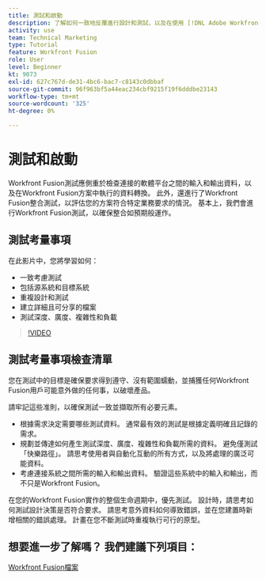 ```yaml
---
title: 測試和啟動
description: 了解如何一致地反覆進行設計和測試，以及在使用 [!DNL Adobe Workfront Fusion].
activity: use
team: Technical Marketing
type: Tutorial
feature: Workfront Fusion
role: User
level: Beginner
kt: 9073
exl-id: 627c767d-de31-4bc6-bac7-c8143c0dbbaf
source-git-commit: 96f963bf5a44eac234cbf9215f19f6dddbe23143
workflow-type: tm+mt
source-wordcount: '325'
ht-degree: 0%

---
```


# 測試和啟動

Workfront Fusion測試應側重於檢查連接的軟體平台之間的輸入和輸出資料，以及在Workfront Fusion方案中執行的資料轉換。 此外，還進行了Workfront Fusion整合測試，以評估您的方案符合特定業務要求的情況。 基本上，我們會進行Workfront Fusion測試，以確保整合如預期般運作。

## 測試考量事項

在此影片中，您將學習如何：

* 一致考慮測試
* 包括源系統和目標系統
* 重複設計和測試
* 建立詳細且可分享的檔案
* 測試深度、廣度、複雜性和負載

>[!VIDEO](https://video.tv.adobe.com/v/335315/?quality=12)

## 測試考量事項檢查清單

您在測試中的目標是確保要求得到遵守、沒有範圍蠕動，並捕獲任何Workfront Fusion用戶可能意外做的任何事，以破壞產品。

請牢記這些准則，以確保測試一致並擷取所有必要元素。

* 根據需求決定需要哪些測試資料。 通常最有效的測試是根據定義明確且記錄的需求。
* 規劃並傳達如何產生測試深度、廣度、複雜性和負載所需的資料。 避免僅測試「快樂路徑」。 請思考使用者與自動化互動的所有方式，以及將處理的廣泛可能資料。
* 考慮連接系統之間所需的輸入和輸出資料。 驗證這些系統中的輸入和輸出，而不只是Workfront Fusion。

在您的Workfront Fusion實作的整個生命週期中，優先測試。 設計時，請思考如何測試設計決策是否符合要求。 請思考意外資料如何導致錯誤，並在您建置時新增相關的錯誤處理。 計畫在您不斷測試時重複執行可行的原型。

## 想要進一步了解嗎？ 我們建議下列項目：

[Workfront Fusion檔案](https://experienceleague.adobe.com/docs/workfront/using/adobe-workfront-fusion/workfront-fusion-2.html?lang=en)
